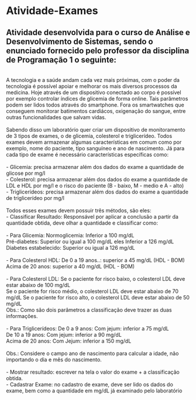 # Atividade-Exames

## Atividade desenvolvida para o curso de Análise e Desenvolvimento de Sistemas, sendo o enunciado fornecido pelo professor da disciplina de Programação 1 o seguinte:
<br>
A tecnologia e a saúde andam cada vez mais próximas, com o poder da tecnologia é possível apoiar e melhorar os mais diversos processos da medicina. Hoje através de um dispositivo conectado ao corpo é possível por exemplo controlar índices de glicemia de forma online. Tais parâmetros podem ser lidos todos através do smartphone. Fora os smartwatches que conseguem monitorar batimentos cardiácos, oxigenação do sangue, entre outras funcionalidades que salvam vidas.
<br><br>
Sabendo disso um laboratório quer criar um dispositivo de monitoramento de 3 tipos de exames, o de glicemia, colesterol e triglicerídeo. Todos exames devem armazenar algumas características em comum como por exemplo, nome do paciente, tipo sanguíneo e ano de nascimento. Já para cada tipo de exame é necessário características específicas como:
  <br><br>  - Glicemia: precisa armazenar além dos dados do exame a quantidade de glicose por mg/l
  <br>  - Colesterol: precisa armazenar além dos dados do exame a quantidade de LDL e HDL por mg/l e o risco do paciente (B - baixo, M - medio e A - alto)
  <br>  - Triglicerídeos: precisa armazenar além dos dados do exame a quantidade de triglicerídeo por mg/l
   <br><br> 
Todos esses exames devem possuir três métodos, são eles:
   <br> - Classificar Resultado: Responsável por aplicar a conclusão a partir da quantidade obtida, deve olhar a quantidade e classificar como:
     <br>  <br> - Para Glicemia: Normoglicemia: Inferior a 100 mg/dL
              <br>           Pré-diabetes: Superior ou igual a 100 mg/dL eles Inferior a 126 mg/dL
               <br>          Diabetes estabelecido: Superior ou igual a 126 mg/dL
     <br><br>   - Para Colesterol HDL: De 0 a 19 anos..: superior a 45 mg/dL (HDL - BOM)
       <br>                        Acima de 20 anos: superior a 40 mg/dL (HDL - BOM)
      <br><br>  - Para Colesterol LDL: Se o paciente for risco baixo, o colesterol LDL deve estar abaixo de 100 mg/dL
          <br>                     Se o paciente for risco médio, o colesterol LDL deve estar abaixo de 70 mg/dL    
                            Se o paciente for risco alto, o colesterol LDL deve estar abaixo de 50 mg/dL
      <br>  Obs.: Como são dois parâmetros a classificação deve trazer as duas informações.
      <br> <br> - Para Triglicerídeos: De 0 a 9 anos: Com jejum: inferior a 75 mg/dL
           <br>                    De 10 a 19 anos: Com jejum: inferior a 90 mg/dL
               <br>                Acima de 20 anos: Com Jejum: inferior a 150 mg/dL
                   <br>          
   <br>     Obs.: Considere o campo ano de nascimento para calcular a idade, não importando o dia e mês do nascimento.
          <br>                  
  <br>  - Mostrar resultado: escrever na tela o valor do exame + a classificação obtida.
   <br> - Cadastrar Exame: no cadastro de exame, deve ser lido os dados do exame, bem como a quantidade em mg/dL já examinado pelo laboratório
